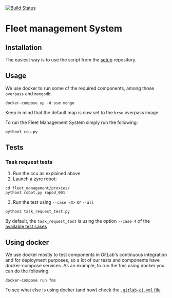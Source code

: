 [![Build Status](https://travis-ci.com/HBRS-SDP/fleet_management.svg?branch=travisIntegration)](https://travis-ci.com/HBRS-SDP/fleet_management)

# Fleet management System

## Installation

The easiest way is to use the script from the [setup](https://git.ropod.org/ropod/ccu/setup) repository.

## Usage

We use docker to run some of the required components, among those `overpass` and `mongodb`:

```
docker-compose up -d osm mongo
```

Keep in mind that the default map is now set to the `brsu` overpass image.

To run the Fleet Management System simply run the following:
```
python3 ccu.py
```

## Tests

### Task request tests

 1. Run the ccu as explained above
 2. Launch a zyre robot:  

```
cd fleet_management/proxies/
python3 robot.py ropod_001
```

3. Run the test using `--case <X>` or `--all`
```
python3 task_request_test.py
```

  By default, the `task_request_test` is using the option `--case 4` of the [available test cases](fleet_management/test/fixtures/msgs/task/requests/brsu/test-cases.yaml)

## Using docker

We use docker mostly to test components in GitLab's continuous integration and for deployment purposes, so
a lot of our tests and components have docker-compose services. As an example, to run the fms using docker you can do the following: 

```
docker-compose run fms
```

To see what else is using docker (and how) check the [`.gitlab-ci.yml` file](.gitlab-ci.yml)
